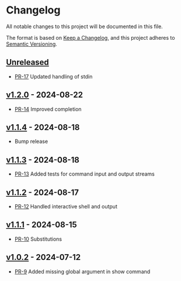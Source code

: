 # Changelog

All notable changes to this project will be documented in this file.

The format is based on [Keep a Changelog](https://keepachangelog.com/en/1.1.0/),
and this project adheres to [Semantic Versioning](https://semver.org/spec/v2.0.0.html).

## [Unreleased]

* [PR-17](https://github.com/mikkelricky/markdown-code-runner/pull/17)
  Updated handling of stdin

## [v1.2.0] - 2024-08-22

* [PR-14](https://github.com/mikkelricky/markdown-code-runner/pull/14)
  Improved completion

## [v1.1.4] - 2024-08-18

* Bump release

## [v1.1.3] - 2024-08-18

* [PR-13](https://github.com/mikkelricky/markdown-code-runner/pull/13)
  Added tests for command input and output streams

## [v1.1.2] - 2024-08-17

* [PR-12](https://github.com/mikkelricky/markdown-code-runner/pull/12)
  Handled interactive shell and output

## [v1.1.1] - 2024-08-15

* [PR-10](https://github.com/mikkelricky/markdown-code-runner/pull/10)
  Substitutions

## [v1.0.2] - 2024-07-12

* [PR-9](https://github.com/mikkelricky/markdown-code-runner/pull/9)
  Added missing global argument in show command

[Unreleased]: https://github.com/mikkelricky/markdown-code-runner/compare/v1.2.0...HEAD
[v1.2.0]: https://github.com/mikkelricky/markdown-code-runner/compare/v1.1.4...v1.2.0
[v1.1.4]: https://github.com/mikkelricky/markdown-code-runner/compare/v1.1.3...v1.1.4
[v1.1.3]: https://github.com/mikkelricky/markdown-code-runner/compare/v1.1.2...v1.1.3
[v1.1.2]: https://github.com/mikkelricky/markdown-code-runner/compare/v1.1.1...v1.1.2
[v1.1.1]: https://github.com/mikkelricky/markdown-code-runner/compare/v1.0.2...v1.1.1
[v1.0.2]: https://github.com/mikkelricky/markdown-code-runner/releases/tag/v1.0.2
